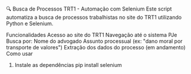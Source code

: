 🔍 Busca de Processos TRT1 - Automação com Selenium
Este script automatiza a busca de processos trabalhistas no site do TRT1 utilizando Python e Selenium.

Funcionalidades
Acesso ao site do TRT1
Navegação até o sistema PJe
Busca por:
Nome do advogado
Assunto processual (ex: "dano moral por transporte de valores")
Extração dos dados do processo (em andamento)
Como usar
1. Instale as dependências
pip install selenium
